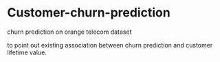 # Customer-churn-prediction
churn prediction on orange telecom dataset

to point out existing association between churn prediction and customer lifetime value.